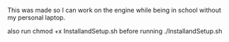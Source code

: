 This was made so I can work on the engine while being in school without my personal laptop.

also run chmod +x InstallandSetup.sh before running ./InstallandSetup.sh